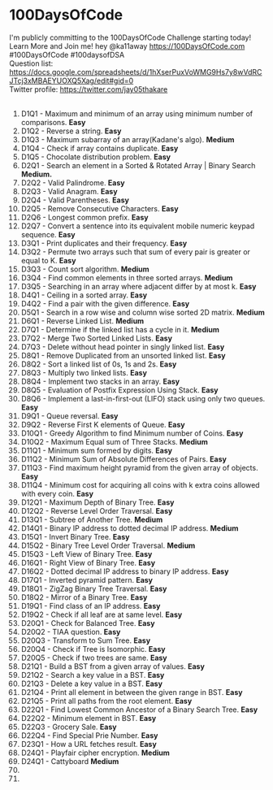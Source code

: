 # 100DaysOfCode
I'm publicly committing to the 100DaysOfCode Challenge starting today! Learn More and Join me! hey @ka11away https://100DaysOfCode.com #100DaysOfCode #100daysofDSA <br>
Question list: https://docs.google.com/spreadsheets/d/1hXserPuxVoWMG9Hs7y8wVdRCJTcj3xMBAEYUOXQ5Xag/edit#gid=0 <br>
Twitter profile: https://twitter.com/jay05thakare <br><br>

<ol>
  <li>D1Q1 - Maximum and minimum of an array using minimum number of comparisons. <strong> Easy</strong></li>
  <li>D1Q2 - Reverse a string. <strong> Easy</strong></li>
  <li>D1Q3 - Maximum subarray of an array(Kadane's algo). <strong> Medium</strong></li>
  <li>D1Q4 - Check if array contains duplicate. <strong> Easy</strong></li>
  <li>D1Q5 - Chocolate distribution problem. <strong> Easy</strong></li>
  <li>D2Q1 - Search an element in a Sorted & Rotated Array | Binary Search <strong> Medium. </strong></li>
  <li>D2Q2 - Valid Palindrome. <strong> Easy</strong></li>
  <li>D2Q3 - Valid Anagram. <strong> Easy</strong></li>
  <li>D2Q4 - Valid Parentheses. <strong> Easy</strong></li>
  <li>D2Q5 - Remove Consecutive Characters. <strong> Easy</strong></li>
  <li>D2Q6 - Longest common prefix. <strong> Easy</strong></li>
  <li>D2Q7 - Convert a sentence into its equivalent mobile numeric keypad sequence. <strong> Easy</strong></li>
  <li>D3Q1 - Print duplicates and their frequency. <strong> Easy</strong></li>
  <li>D3Q2 - Permute two arrays such that sum of every pair is greater or equal to K. <strong> Easy</strong></li>
  <li>D3Q3 - Count sort algorithm. <strong> Medium</strong></li>
  <li>D3Q4 - Find common elements in three sorted arrays. <strong> Medium</strong></li>
  <li>D3Q5 - Searching in an array where adjacent differ by at most k. <strong> Easy</strong></li>
  <li>D4Q1 - Ceiling in a sorted array. <strong> Easy</strong></li>
  <li>D4Q2 - Find a pair with the given difference. <strong> Easy</strong></li>
  <li>D5Q1 - Search in a row wise and column wise sorted 2D matrix. <strong> Medium</strong></li>
  <li>D6Q1 - Reverse Linked List. <strong> Medium</strong></li>
  <li>D7Q1 - Determine if the linked list has a cycle in it. <strong> Medium</strong></li>
  <li>D7Q2 - Merge Two Sorted Linked Lists. <strong> Easy</strong></li>
  <li>D7Q3 - Delete without head pointer in singly linked list. <strong> Easy</strong></li>
  <li>D8Q1 - Remove Duplicated from an unsorted linked list. <strong> Easy</strong></li>
  <li>D8Q2 - Sort a linked list of 0s, 1s and 2s. <strong> Easy</strong></li>
  <li>D8Q3 - Multiply two linked lists. <strong> Easy</strong></li>
  <li>D8Q4 - Implement two stacks in an array. <strong> Easy</strong></li>
  <li>D8Q5 - Evaluation of Postfix Expression Using Stack. <strong> Easy</strong></li>
  <li>D8Q6 - Implement a last-in-first-out (LIFO) stack using only two queues. <strong> Easy</strong></li>
  <li>D9Q1 - Queue reversal. <strong> Easy</strong></li>
  <li>D9Q2 - Reverse First K elements of Queue. <strong> Easy</strong></li>
  <li>D10Q1 - Greedy Algorithm to find Minimum number of Coins. <strong> Easy</strong></li>
  <li>D10Q2 - Maximum Equal sum of Three Stacks. <strong> Medium</strong></li>
  <li>D11Q1 - Minimum sum formed by digits. <strong> Easy</strong></li>
  <li>D11Q2 - Minimum Sum of Absolute Differences of Pairs. <strong> Easy</strong></li>
  <li>D11Q3 - Find maximum height pyramid from the given array of objects. <strong> Easy</strong></li>
  <li>D11Q4 - Minimum cost for acquiring all coins with k extra coins allowed with every coin. <strong> Easy</strong></li>
  <li>D12Q1 - Maximum Depth of Binary Tree. <strong> Easy</strong></li>
  <li>D12Q2 - Reverse Level Order Traversal. <strong> Easy</strong></li>
  <li>D13Q1 - Subtree of Another Tree. <strong> Medium</strong></li>
  <li>D14Q1 - Binary IP address to dotted decimal IP address. <strong> Medium</strong></li>
  <li>D15Q1 - Invert Binary Tree. <strong> Easy</strong></li>
  <li>D15Q2 - Binary Tree Level Order Traversal. <strong> Medium</strong></li>
  <li>D15Q3 - Left View of Binary Tree. <strong> Easy</strong></li>
  <li>D16Q1 - Right View of Binary Tree. <strong> Easy</strong></li>
  <li>D16Q2 - Dotted decimal IP address to binary IP address. <strong> Easy</strong></li>
  <li>D17Q1 - Inverted pyramid pattern. <strong> Easy</strong></li>
  <li>D18Q1 - ZigZag Binary Tree Traversal. <strong> Easy</strong></li>
  <li>D18Q2 - Mirror of a Binary Tree. <strong> Easy</strong></li>
  <li>D19Q1 - Find class of an IP address. <strong> Easy</strong></li>
  <li>D19Q2 - Check if all leaf are at same level. <strong> Easy</strong></li>
  <li>D20Q1 - Check for Balanced Tree. <strong> Easy</strong></li>
  <li>D20Q2 - TIAA question. <strong> Easy</strong></li>
  <li>D20Q3 - Transform to Sum Tree. <strong> Easy</strong></li>
  <li>D20Q4 - Check if Tree is Isomorphic. <strong> Easy</strong></li>
  <li>D20Q5 - Check if two trees are same. <strong> Easy</strong></li>
  <li>D21Q1 - Build a BST from a given array of values. <strong> Easy</strong></li>
  <li>D21Q2 - Search a key value in a BST. <strong> Easy</strong></li>
  <li>D21Q3 - Delete a key value in a BST. <strong> Easy</strong></li>
  <li>D21Q4 - Print all element in between the given range in BST. <strong> Easy</strong></li>
  <li>D21Q5 - Print all paths from the root element. <strong> Easy</strong></li>
  <li>D22Q1 - Find Lowest Common Ancestor of a Binary Search Tree. <strong> Easy</strong></li>
  <li>D22Q2 - Minimum element in BST. <strong> Easy</strong></li>
  <li>D22Q3 - Grocery Sale. <strong> Easy</strong></li>
  <li>D22Q4 - Find Special Prie Number. <strong> Easy</strong></li>
  <li>D23Q1 - How a URL fetches result. <strong> Easy</strong></li>
  <li>D24Q1 - Playfair cipher encryption. <strong> Medium</strong></li>
  <li>D24Q1 - Cattyboard <strong> Medium</strong></li>
  <li></li>
  <li></li>

</ol>